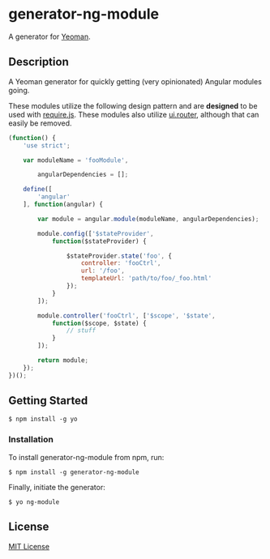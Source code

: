 # generator-ng-module

A generator for [Yeoman](http://yeoman.io).

## Description

A Yeoman generator for quickly getting (very opinionated) Angular modules going.

These modules utilize the following design pattern and are __designed__ to be used with [require.js](https://github.com/jrburke/requirejs).
These modules also utilize [ui.router](https://github.com/angular-ui/ui-router), although that can easily be removed.

```javascript
(function() {
    'use strict';

    var moduleName = 'fooModule',

        angularDependencies = [];

    define([
        'angular'
    ], function(angular) {

        var module = angular.module(moduleName, angularDependencies);

        module.config(['$stateProvider',
            function($stateProvider) {

                $stateProvider.state('foo', {
                    controller: 'fooCtrl',
                    url: '/foo',
                    templateUrl: 'path/to/foo/_foo.html'
                });
            }
        ]);

        module.controller('fooCtrl', ['$scope', '$state',
            function($scope, $state) {
                // stuff
            }
        ]);

        return module;
    });
})();
```

## Getting Started

```
$ npm install -g yo
```

### Installation

To install generator-ng-module from npm, run:

```
$ npm install -g generator-ng-module
```

Finally, initiate the generator:

```
$ yo ng-module
```

## License

[MIT License](http://en.wikipedia.org/wiki/MIT_License)
